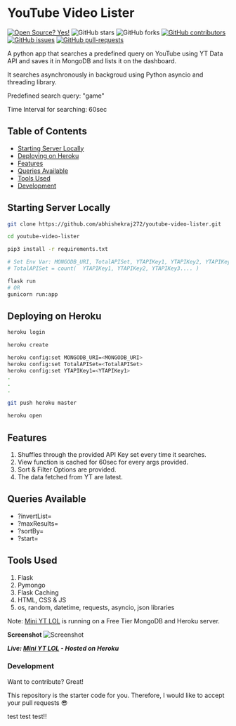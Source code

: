 # YouTube Video Lister
[![Open Source? Yes!](https://badgen.net/badge/Open%20Source%20%3F/Yes%21/blue?icon=github)](https://github.com/abhishekraj272/badges/)
![GitHub stars](https://img.shields.io/github/stars/abhishekraj272/youtube-video-lister?style=social)
![GitHub forks](https://img.shields.io/github/forks/abhishekraj272/youtube-video-lister?style=social)
[![GitHub contributors](https://img.shields.io/github/contributors/abhishekraj272/youtube-video-lister.svg)](https://GitHub.com/abhishekraj272/youtube-video-lister/graphs/contributors/)
[![GitHub issues](https://img.shields.io/github/issues/abhishekraj272/youtube-video-lister.svg)](https://GitHub.com/abhishekraj272/youtube-video-lister/issues/)
[![GitHub pull-requests](https://img.shields.io/github/issues-pr/abhishekraj272/youtube-video-lister.svg)](https://GitHub.com/abhishekraj272/youtube-video-lister/pull/)


A python app that searches a predefined query on YouTube using YT Data API and saves it in MongoDB and lists it on the dashboard.

It searches asynchronously in backgroud using Python asyncio and threading library.

Predefined search query: "game"

Time Interval for searching: 60sec

## Table of Contents

-   [Starting Server Locally](#startingserverlocally)
-   [Deploying on Heroku](#deployingonheroku)
-   [Features](#features)
-   [Queries Available](#queriesavailable)
-   [Tools Used](#toolsused)
-   [Development](#development)


## Starting Server Locally
```bash
git clone https://github.com/abhishekraj272/youtube-video-lister.git

cd youtube-video-lister

pip3 install -r requirements.txt

# Set Env Var: MONGODB_URI, TotalAPISet, YTAPIKey1, YTAPIKey2, YTAPIKey3....
# TotalAPISet = count(  YTAPIKey1, YTAPIKey2, YTAPIKey3.... ) 

flask run 
# OR
gunicorn run:app
```

## Deploying on Heroku

```bash
heroku login

heroku create

heroku config:set MONGODB_URI=<MONGODB_URI>
heroku config:set TotalAPISet=<TotalAPISet>
heroku config:set YTAPIKey1=<YTAPIKey1>
.
.
.

git push heroku master

heroku open
```

## Features
1. Shuffles through the provided API Key set every time it searches.
2. View function is cached for 60sec for every args provided.
3. Sort & Filter Options are provided.
4. The data fetched from YT are latest.

## Queries Available
 -   ?invertList=
 -   ?maxResults=
 -  ?sortBy=
 -  ?start=

## Tools Used
1) Flask
2) Pymongo
3) Flask Caching
4) HTML, CSS & JS
5) os, random, datetime, requests, asyncio, json libraries


Note: [Mini YT LOL](https://mini-yt-lol.herokuapp.com/dashboard) is running on a Free Tier MongoDB and Heroku server.

**Screenshot**
![Screenshot](https://github.com/UshasriMavuri1999/youtube-video-lister/blob/master/image/screenshot.png)

***Live: [Mini YT LOL](https://mini-yt-lol.herokuapp.com/dashboard) - Hosted on Heroku***

### Development

Want to contribute? Great!

This repository is the starter code for you. Therefore, I would like to accept your pull requests 😎

test test test!!
